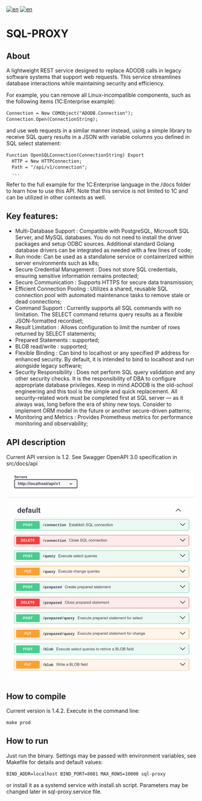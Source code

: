 [![en](https://img.shields.io/badge/lang-en-red.svg)](https://github.com/alm494/sql_proxy/blob/main/README.md)
[![en](https://img.shields.io/badge/lang-ru-red.svg)](https://github.com/alm494/sql_proxy/blob/main/README.ru.md)

# SQL-PROXY

## About 

A lightweight REST service designed to replace ADODB calls in legacy software systems that support web requests. This service streamlines database interactions while maintaining security and efficiency.

For example, you can remove all Linux-incompatible components, such as the following items (1C:Enterprise example): 
```1C-Enterprise
Connection = New COMObject("ADODB.Connection");
Connection.Open(ConnectionString);
```
and use web requests in a similar manner instead, using a simple library to receive SQL query results in a JSON with variable columns you defined
in SQL select statement:
```1C-Enterprise
Function OpenSQLConnection(ConnectionString) Export
  HTTP = New HTTPConnection;
  Path = "/api/v1/connection";
  ...
```
Refer to the full example for the 1C:Enterprise language in the /docs folder to learn how to use this API.
Note that this service is not limited to 1C and can be utilized in other contexts as well.

## Key features:

* Multi-Database Support : Compatible with PostgreSQL, Microsoft SQL Server, and MySQL databases. You do not need to
  install the driver packages and setup ODBC sources. Additional standard Golang database drivers can be integrated as needed with a few lines of code;
* Run mode: Can be used as a standalone service or containerized within server environments such as k8s;
* Secure Credential Management : Does not store SQL credentials, ensuring sensitive information remains protected;
* Secure Communication : Supports HTTPS for secure data transmission;
* Efficient Connection Pooling : Utilizes a shared, reusable SQL connection pool with automated maintenance tasks to remove stale or dead connections;
* Command Support : Currently supports all SQL commands with no limitation. The SELECT command returns query results as a flexible JSON-formatted recordset;
* Result Limitation : Allows configuration to limit the number of rows returned by SELECT statements;
* Prepared Statements : supported;
* BLOB read/write : supported;
* Flexible Binding : Can bind to localhost or any specified IP address for enhanced security. By default, it is intended to bind to localhost and run alongside legacy software;
* Security Responsibility : Does not perform SQL query validation and any other security checks. It is the responsibility of DBA to configure appropriate database privileges. Keep in mind ADODB is the old-school engineering and this tool is the simple and quick replacement. All security-related work must be completed
first at SQL server — as it always was, long before the era of shiny new toys. Consider to implement ORM model in the future or another secure-driven patterns;
* Monitoring and Metrics : Provides Prometheus metrics for performance monitoring and observability; 

## API description

Current API version is 1.2. See Swagger OpenAPI 3.0 specification in src/docs/api

![API overview](/docs/api/swagger.png)

## How to compile

Current version is 1.4.2. Execute in the command line:

```
make prod
```

## How to run

Just run the binary. Settings may be passed with environment variables, see Makefile for details and default values:

```
BIND_ADDR=localhost BIND_PORT=8081 MAX_ROWS=10000 sql-proxy
```

or install it as a systemd service with install.sh script. Parameters may be changed later in sql-proxy.service file.